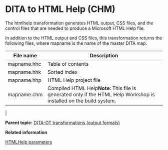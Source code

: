 # DITA to HTML Help \(CHM\)

The htmlhelp transformation generates HTML output, CSS files, and the control files that are needed to produce a Microsoft HTML Help file.

In addition to the HTML output and CSS files, this transformation returns the following files, where mapname is the name of the master DITA map.

|File name|Description|
|---------|-----------|
|mapname.hhc|Table of contents|
|mapname.hhk|Sorted index|
|mapname.hhp|HTML Help project file|
|mapname.chm|Compiled HTML Help**Note:** This file is generated only if the HTML Help Workshop is installed on the build system.

|

**Parent topic:** [DITA-OT transformations \(output formats\)](../user-guide/AvailableTransforms.md)

**Related information**  


[HTMLHelp parameters](../parameters/parameters-htmlhelp.md)

